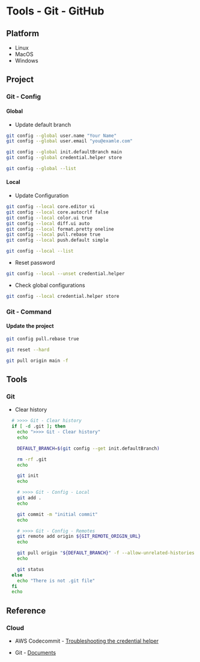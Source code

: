 # Tools - Git - GitHub

## Platform

* Linux
* MacOS
* Windows

## Project

### Git - Config

#### Global

* Update default branch

```bash
git config --global user.name "Your Name"
git config --global user.email "you@examle.com"

git config --global init.defaultBranch main
git config --global credential.helper store

git config --global --list
```

#### Local

* Update Configuration

```bash
git config --local core.editor vi
git config --local core.autocrlf false
git config --local color.ui true
git config --local diff.ui auto
git config --local format.pretty oneline
git config --local pull.rebase true
git config --local push.default simple

git config --local --list
```

* Reset password

```bash
git config --local --unset credential.helper
```

* Check global configurations

```bash
git config --local credential.helper store
```

### Git - Command

#### Update the project

```bash
git config pull.rebase true

git reset --hard

git pull origin main -f
```

## Tools

### Git

* Clear history

```bash
  # >>>> Git - Clear history
  if [ -d .git ]; then
    echo ">>>> Git - Clear history"
    echo

    DEFAULT_BRANCH=$(git config --get init.defaultBranch)

    rm -rf .git
    echo

    git init
    echo

    # >>>> Git - Config - Local
    git add .
    echo

    git commit -m "initial commit"
    echo

    # >>>> Git - Config - Remotes
    git remote add origin ${GIT_REMOTE_ORIGIN_URL}
    echo

    git pull origin "${DEFAULT_BRANCH}" -f --allow-unrelated-histories
    echo

    git status
  else
    echo "There is not .git file"
  fi
  echo
```

## Reference

### Cloud

* AWS Codecommit - [Troubleshooting the credential helper](https://docs.aws.amazon.com/codecommit/latest/userguide/troubleshooting-ch.html)

* Git            - [Documents](https://git-scm.com/)

